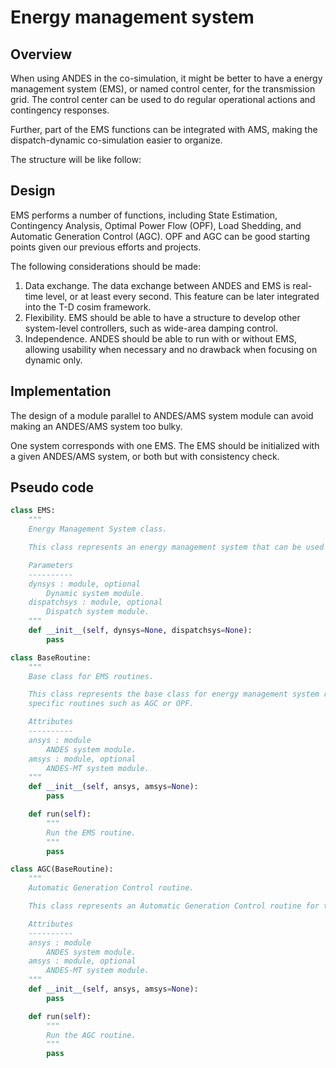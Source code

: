 # Energy management system

## Overview

When using ANDES in the co-simulation, it might be better to have a energy management system (EMS), or named control center, for the transmission grid. The control center can be used to do regular operational actions and contingency responses.

Further, part of the EMS functions can be integrated with AMS, making the dispatch-dynamic co-simulation easier to organize.

The structure will be like follow:

## Design

EMS performs a number of functions, including State Estimation, Contingency Analysis, Optimal Power Flow (OPF), Load Shedding, and Automatic Generation Control (AGC). OPF and AGC can be good starting points given our previous efforts and projects.

The following considerations should be made:

1. Data exchange. The data exchange between ANDES and EMS is real-time level, or at least every second. This feature can be later integrated into the T-D cosim framework.
2. Flexibility. EMS should be able to have a structure to develop other system-level controllers, such as wide-area damping control.
3. Independence. ANDES should be able to run with or without EMS, allowing usability when necessary and no drawback when focusing on dynamic only.

## Implementation

The design of a module parallel to ANDES/AMS system module can avoid making an ANDES/AMS system too bulky.

One system corresponds with one EMS. The EMS should be initialized with a given ANDES/AMS system, or both but with consistency check.

## Pseudo code

```python
class EMS:
    """
    Energy Management System class.

    This class represents an energy management system that can be used for transmission grid control.

    Parameters
    ----------
    dynsys : module, optional
        Dynamic system module.
    dispatchsys : module, optional
        Dispatch system module.
    """
    def __init__(self, dynsys=None, dispatchsys=None):
        pass

class BaseRoutine:
    """
    Base class for EMS routines.

    This class represents the base class for energy management system routines. It can be subclassed to implement
    specific routines such as AGC or OPF.

    Attributes
    ----------
    ansys : module
        ANDES system module.
    amsys : module, optional
        ANDES-MT system module.
    """
    def __init__(self, ansys, amsys=None):
        pass

    def run(self):
        """
        Run the EMS routine.
        """
        pass

class AGC(BaseRoutine):
    """
    Automatic Generation Control routine.

    This class represents an Automatic Generation Control routine for the energy management system.

    Attributes
    ----------
    ansys : module
        ANDES system module.
    amsys : module, optional
        ANDES-MT system module.
    """
    def __init__(self, ansys, amsys=None):
        pass

    def run(self):
        """
        Run the AGC routine.
        """
        pass
```
